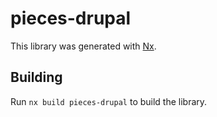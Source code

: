 # pieces-drupal

This library was generated with [Nx](https://nx.dev).

## Building

Run `nx build pieces-drupal` to build the library.
